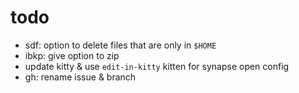# todo

- sdf: option to delete files that are only in `$HOME`
- ibkp: give option to zip
- update kitty & use `edit-in-kitty` kitten for synapse open config
- gh: rename issue & branch
